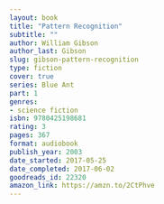 ```yaml
---
layout: book
title: "Pattern Recognition"
subtitle: ""
author: William Gibson
author_last: Gibson
slug: gibson-pattern-recognition
type: fiction
cover: true
series: Blue Ant
part: 1
genres:
- science fiction
isbn: 9780425198681
rating: 3
pages: 367
format: audiobook
publish_year: 2003
date_started: 2017-05-25
date_completed: 2017-06-02
goodreads_id: 22320
amazon_link: https://amzn.to/2CtPhve
---
```

